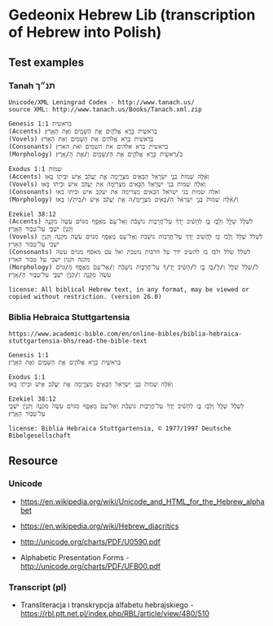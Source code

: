 # Gedeonix Hebrew Lib (transcription of Hebrew into Polish)

## Test examples

### Tanah תנ״ך

    Unicode/XML Leningrad Codex - http://www.tanach.us/
    source XML: http://www.tanach.us/Books/Tanach.xml.zip

    Genesis 1:1 בראשית
    (Accents) בְּרֵאשִׁ֖ית בָּרָ֣א אֱלֹהִ֑ים אֵ֥ת הַשָּׁמַ֖יִם וְאֵ֥ת הָאָֽרֶץ׃
    (Vovels) בְּרֵאשִׁית בָּרָא אֱלֹהִים אֵת הַשָּׁמַיִם וְאֵת הָאָרֶץ׃
    (Consonants) בראשית ברא אלהים את השמים ואת הארץ
    (Morphology) בְּ/רֵאשִׁ֖ית בָּרָ֣א אֱלֹהִ֑ים אֵ֥ת הַ/שָּׁמַ֖יִם וְ/אֵ֥ת הָ/אָֽרֶץ׃

    Exodus 1:1 שמות
    (Accents) וְאֵ֗לֶּה שְׁמוֹת֙ בְּנֵ֣י יִשְׂרָאֵ֔ל הַבָּאִ֖ים מִצְרָ֑יְמָה אֵ֣ת יַעֲקֹ֔ב אִ֥ישׁ וּבֵית֖וֹ בָּֽאוּ׃
    (Vovels) וְאֵלֶּה שְׁמוֹת בְּנֵי יִשְׂרָאֵל הַבָּאִים מִצְרָיְמָה אֵת יַעֲקֹב אִישׁ וּבֵיתוֹ בָּאוּ׃
    (Consonants) ואלה שמות בני ישראל הבאים מצרימה את יעקב איש וביתו באו
    (Morphology) וְ/אֵ֗לֶּה שְׁמוֹת֙ בְּנֵ֣י יִשְׂרָאֵ֔ל הַ/בָּאִ֖ים מִצְרָ֑יְמָ/ה אֵ֣ת יַעֲקֹ֔ב אִ֥ישׁ וּ/בֵית֖/וֹ בָּֽאוּ׃

    Ezekiel 38:12
    (Accents) לִשְׁלֹ֥ל שָׁלָ֖ל וְלָבֹ֣ז בַּ֑ז לְהָשִׁ֨יב יָדְךָ֜ עַל־חֳרָב֣וֹת נוֹשָׁבֹ֗ת וְאֶל־עַם֙ מְאֻסָּ֣ף מִגּוֹיִ֔ם עֹשֶׂה֙ מִקְנֶ֣ה וְקִנְיָ֔ן יֹשְׁבֵ֖י עַל־טַבּ֥וּר הָאָֽרֶץ׃
    (Vovels) לִשְׁלֹל שָׁלָל וְלָבֹז בַּז לְהָשִׁיב יָדְךָ עַל־חֳרָבוֹת נוֹשָׁבֹת וְאֶל־עַם מְאֻסָּף מִגּוֹיִם עֹשֶׂה מִקְנֶה וְקִנְיָן יֹשְׁבֵי עַל־טַבּוּר הָאָרֶץ׃
    (Consonants) לשלל שלל ולבז בז להשיב ידך על חרבות נושבת ואל עם מאסף מגוים עשה מקנה וקנין ישבי על טבור הארץ
    (Morphology) לִ/שְׁלֹ֥ל שָׁלָ֖ל וְ/לָ/בֹ֣ז בַּ֑ז לְ/הָשִׁ֨יב יָדְ/ךָ֜ עַל־חֳרָב֣וֹת נוֹשָׁבֹ֗ת וְ/אֶל־עַם֙ מְאֻסָּ֣ף מִ/גּוֹיִ֔ם עֹשֶׂה֙ מִקְנֶ֣ה וְ/קִנְיָ֔ן יֹשְׁבֵ֖י עַל־טַבּ֥וּר הָ/אָֽרֶץ׃

    license: All biblical Hebrew text, in any format, may be viewed or copied without restriction. (version 26.0)

### Biblia Hebraica Stuttgartensia

    https://www.academic-bible.com/en/online-bibles/biblia-hebraica-stuttgartensia-bhs/read-the-bible-text

    Genesis 1:1
    בְּרֵאשִׁ֖ית בָּרָ֣א אֱלֹהִ֑ים אֵ֥ת הַשָּׁמַ֖יִם וְאֵ֥ת הָאָֽרֶץ׃

    Exodus 1:1
    וְאֵ֗לֶּה שְׁמֹות֙ בְּנֵ֣י יִשְׂרָאֵ֔ל הַבָּאִ֖ים מִצְרָ֑יְמָה אֵ֣ת יַעֲקֹ֔ב אִ֥ישׁ וּבֵיתֹ֖ו בָּֽאוּ׃

    Ezekiel 38:12
    לִשְׁלֹ֥ל שָׁלָ֖ל וְלָבֹ֣ז בַּ֑ז לְהָשִׁ֨יב יָדְךָ֜ עַל־חֳרָבֹ֣ות נֹושָׁבֹ֗ת וְאֶל־עַם֙ מְאֻסָּ֣ף מִגֹּויִ֔ם עֹשֶׂה֙ מִקְנֶ֣ה וְקִנְיָ֔ן יֹשְׁבֵ֖י עַל־טַבּ֥וּר הָאָֽרֶץ׃

    license: Biblia Hebraica Stuttgartensia, © 1977/1997 Deutsche Bibelgesellschaft

## Resource

### Unicode

- https://en.wikipedia.org/wiki/Unicode_and_HTML_for_the_Hebrew_alphabet
- https://en.wikipedia.org/wiki/Hebrew_diacritics

- http://unicode.org/charts/PDF/U0590.pdf
- Alphabetic Presentation Forms - http://unicode.org/charts/PDF/UFB00.pdf

### Transcript (pl)

- Transliteracja i transkrypcja alfabetu hebrajskiego - https://rbl.ptt.net.pl/index.php/RBL/article/view/480/510

